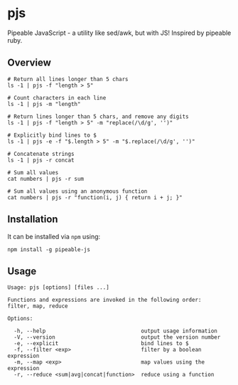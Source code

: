 # pjs

Pipeable JavaScript - a utility like sed/awk, but with JS! Inspired by pipeable
ruby.

## Overview

```
# Return all lines longer than 5 chars
ls -1 | pjs -f "length > 5"

# Count characters in each line
ls -1 | pjs -m "length"

# Return lines longer than 5 chars, and remove any digits
ls -1 | pjs -f "length > 5" -m "replace(/\d/g', '')"

# Explicitly bind lines to $
ls -1 | pjs -e -f "$.length > 5" -m "$.replace(/\d/g', '')"

# Concatenate strings
ls -1 | pjs -r concat

# Sum all values
cat numbers | pjs -r sum

# Sum all values using an anonymous function
cat numbers | pjs -r "function(i, j) { return i + j; }"
```

## Installation

It can be installed via `npm` using:

```
npm install -g pipeable-js
```

## Usage

```
Usage: pjs [options] [files ...]

Functions and expressions are invoked in the following order:
filter, map, reduce

Options:

  -h, --help                              output usage information
  -V, --version                           output the version number
  -e, --explicit                          bind lines to $
  -f, --filter <exp>                      filter by a boolean expression
  -m, --map <exp>                         map values using the expression
  -r, --reduce <sum|avg|concat|function>  reduce using a function
```
